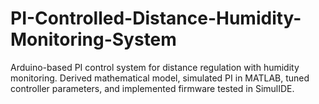 # PI-Controlled-Distance-Humidity-Monitoring-System
Arduino-based PI control system for distance regulation with humidity monitoring. Derived mathematical model, simulated PI in MATLAB, tuned controller parameters, and implemented firmware tested in SimulIDE.
